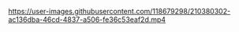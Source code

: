 

https://user-images.githubusercontent.com/118679298/210380302-ac136dba-46cd-4837-a506-fe36c53eaf2d.mp4

